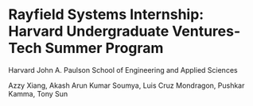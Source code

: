 # Rayfield Systems Internship: Harvard Undergraduate Ventures-Tech Summer Program
Harvard John A. Paulson School of Engineering and Applied Sciences

Azzy Xiang, Akash Arun Kumar Soumya, Luis Cruz Mondragon, Pushkar Kamma, Tony Sun
